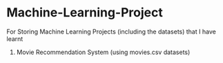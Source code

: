 # Machine-Learning-Project
For Storing Machine Learning Projects (including the datasets) that I have learnt

1. Movie Recommendation System (using movies.csv datasets)
